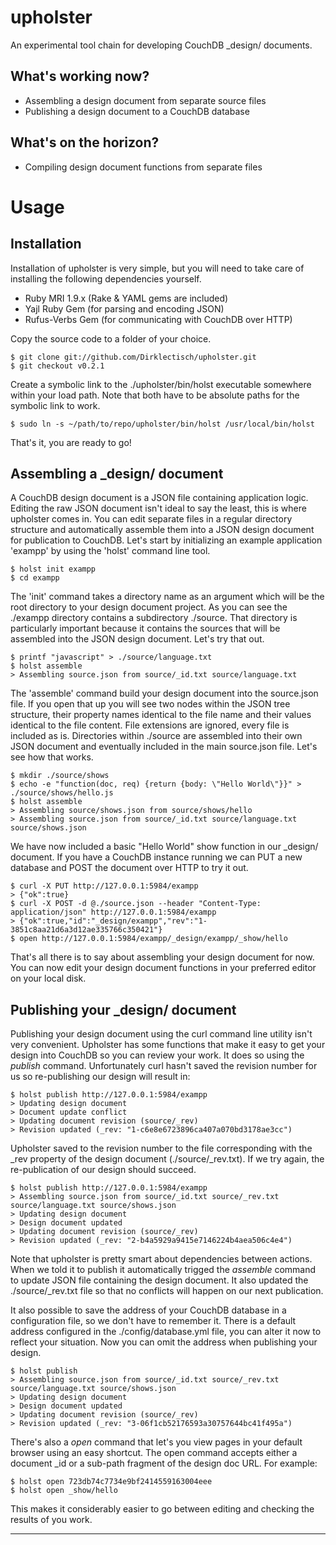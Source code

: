 # upholster #

An experimental tool chain for developing CouchDB _design/ documents.

## What's working now? ##

- Assembling a design document from separate source files
- Publishing a design document to a CouchDB database

## What's on the horizon? ##

- Compiling design document functions from separate files

# Usage #

## Installation ##

Installation of upholster is very simple, but you will need to take care of installing the following dependencies yourself.

- Ruby MRI 1.9.x (Rake & YAML gems are included)
- Yajl Ruby Gem (for parsing and encoding JSON)
- Rufus-Verbs Gem (for communicating with CouchDB over HTTP)

Copy the source code to a folder of your choice.

    $ git clone git://github.com/Dirklectisch/upholster.git
    $ git checkout v0.2.1

Create a symbolic link to the ./upholster/bin/holst executable somewhere within your load path. Note that both have to be absolute paths for the symbolic link to work.

    $ sudo ln -s ~/path/to/repo/upholster/bin/holst /usr/local/bin/holst
    
That's it, you are ready to go!

## Assembling a _design/ document ##

A CouchDB design document is a JSON file containing application logic. Editing the raw JSON document isn't ideal to say the least, this is where upholster comes in. You can edit separate files in a regular directory structure and automatically assemble them into a JSON design document for publication to CouchDB. Let's start by initializing an example application 'exampp' by using the 'holst' command line tool.

    $ holst init exampp
    $ cd exampp
    
The 'init' command takes a directory name as an argument which will be the root directory to your design document project. As you can see the ./exampp directory contains a subdirectory ./source. That directory is particularly important because it contains the sources that will be assembled into the JSON design document. Let's try that out.

    $ printf "javascript" > ./source/language.txt
    $ holst assemble
    > Assembling source.json from source/_id.txt source/language.txt
  
The 'assemble' command build your design document into the source.json file. If you open that up you will see two nodes within the JSON tree structure, their property names identical to the file name and their values identical to the file content. File extensions are ignored, every file is included as is. Directories within ./source are assembled into their own JSON document and eventually included in the main source.json file. Let's see how that works.

    $ mkdir ./source/shows
    $ echo -e "function(doc, req) {return {body: \"Hello World\"}}" > ./source/shows/hello.js
    $ holst assemble
    > Assembling source/shows.json from source/shows/hello
    > Assembling source.json from source/_id.txt source/language.txt source/shows.json

We have now included a basic "Hello World" show function in our _design/ document. If you have a CouchDB instance running we can PUT a new database and POST the document over HTTP to try it out.

    $ curl -X PUT http://127.0.0.1:5984/exampp
    > {"ok":true}
    $ curl -X POST -d @./source.json --header "Content-Type: application/json" http://127.0.0.1:5984/exampp
    > {"ok":true,"id":"_design/exampp","rev":"1-3851c8aa21d6a3d12ae335766c350421"}
    $ open http://127.0.0.1:5984/exampp/_design/exampp/_show/hello

That's all there is to say about assembling your design document for now. You can now edit your design document functions in your preferred editor on your local disk. 

## Publishing your _design/ document ##

Publishing your design document using the curl command line utility isn't very convenient. Upholster has some functions that make it easy to get your design into CouchDB so you can review your work. It does so using the *publish* command. Unfortunately curl hasn't saved the revision number for us so re-publishing our design will result in:

    $ holst publish http://127.0.0.1:5984/exampp
    > Updating design document
    > Document update conflict
    > Updating document revision (source/_rev)
    > Revision updated (_rev: "1-c6e8e6723896ca407a070bd3178ae3cc")
    
Upholster saved to the revision number to the file corresponding with the _rev property of the design document (./source/_rev.txt). If we try again, the re-publication of our design should succeed.

    $ holst publish http://127.0.0.1:5984/exampp
    > Assembling source.json from source/_id.txt source/_rev.txt source/language.txt source/shows.json
    > Updating design document
    > Design document updated
    > Updating document revision (source/_rev)
    > Revision updated (_rev: "2-b4a5929a9415e7146224b4aea506c4e4")

Note that upholster is pretty smart about dependencies between actions. When we told it to publish it automatically trigged the *assemble* command to update JSON file containing the design document. It also updated the ./source/_rev.txt file so that no conflicts will happen on our next publication.

It also possible to save the address of your CouchDB database in a configuration file, so we don't have to remember it. There is a default address configured in the ./config/database.yml file, you can alter it now to reflect your situation. Now you can omit the address when publishing your design.

    $ holst publish
    > Assembling source.json from source/_id.txt source/_rev.txt source/language.txt source/shows.json
    > Updating design document
    > Design document updated
    > Updating document revision (source/_rev)
    > Revision updated (_rev: "3-06f1cb52176593a30757644bc41f495a")
    
There's also a *open* command that let's you view pages in your default browser using an easy shortcut. The open command accepts either a document _id or a sub-path fragment of the design doc URL. For example:

    $ holst open 723db74c7734e9bf2414559163004eee
    $ holst open _show/hello
    
This makes it considerably easier to go between editing and checking the results of you work.

---

